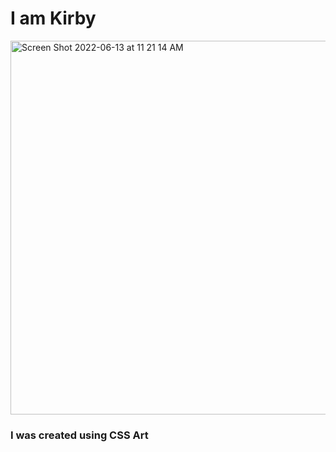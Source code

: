 # I am Kirby

<img width="598" alt="Screen Shot 2022-06-13 at 11 21 14 AM" src="https://user-images.githubusercontent.com/54634093/173396395-7d73c7e6-7084-4c23-953a-cd9c964f8678.png">


### I was created using CSS Art

